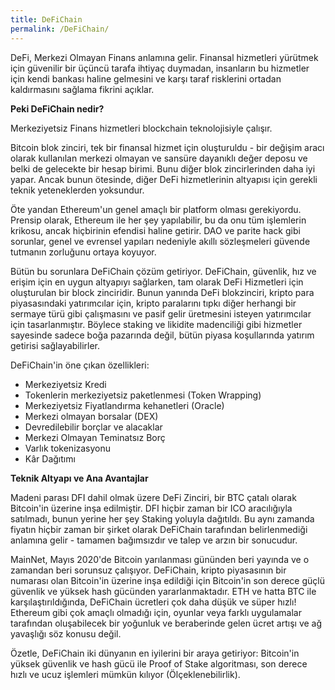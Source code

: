 ```yaml
---
title: DeFiChain
permalink: /DeFiChain/
---
```


DeFi, Merkezi Olmayan Finans anlamına gelir. Finansal hizmetleri yürütmek için güvenilir bir üçüncü tarafa ihtiyaç duymadan, insanların bu hizmetler için kendi bankası haline gelmesini ve karşı taraf risklerini ortadan kaldırmasını sağlama fikrini açıklar.

**Peki DeFiChain nedir?**

Merkeziyetsiz Finans hizmetleri blockchain teknolojisiyle çalışır.

Bitcoin blok zinciri, tek bir finansal hizmet için oluşturuldu - bir değişim aracı olarak kullanılan merkezi olmayan ve sansüre dayanıklı değer deposu ve belki de gelecekte bir hesap birimi. Bunu diğer blok
zincirlerinden daha iyi yapar. Ancak bunun ötesinde, diğer DeFi hizmetlerinin altyapısı için gerekli teknik yeteneklerden yoksundur.

Öte yandan Ethereum'un genel amaçlı bir platform olması gerekiyordu. Prensip olarak, Ethereum ile her şey yapılabilir, bu da onu tüm işlemlerin krikosu, ancak hiçbirinin efendisi haline getirir. DAO ve
parite hack gibi sorunlar, genel ve evrensel yapıları nedeniyle akıllı sözleşmeleri güvende tutmanın zorluğunu ortaya koyuyor.

Bütün bu sorunlara DeFiChain çözüm getiriyor. DeFiChain, güvenlik, hız ve erişim için en uygun altyapıyı sağlarken, tam olarak DeFi Hizmetleri için oluşturulan bir block zinciridir. Bunun yanında DeFi blokzinciri,
kripto para piyasasındaki yatırımcılar için, kripto paralarını tıpkı diğer herhangi bir sermaye türü gibi çalışmasını ve pasif gelir üretmesini isteyen yatırımcılar için tasarlanmıştır. Böylece staking ve
likidite madenciliği gibi hizmetler sayesinde sadece boğa pazarında değil, bütün piyasa koşullarında yatırım getirisi sağlayabilirler.

DeFiChain'in öne çıkan özellikleri:

- Merkeziyetsiz Kredi
- Tokenlerin merkeziyetsiz paketlenmesi (Token Wrapping)
- Merkeziyetsiz Fiyatlandırma kehanetleri (Oracle)
- Merkezi olmayan borsalar (DEX)
- Devredilebilir borçlar ve alacaklar
- Merkezi Olmayan Teminatsız Borç
- Varlık tokenizasyonu
- Kâr Dağıtımı

**Teknik Altyapı ve Ana Avantajlar**

Madeni parası DFI dahil olmak üzere DeFi Zinciri, bir BTC çatalı olarak Bitcoin'in üzerine inşa edilmiştir. DFI hiçbir zaman bir ICO aracılığıyla satılmadı, bunun yerine her şey Staking yoluyla dağıtıldı. Bu aynı zamanda fiyatın hiçbir zaman bir şirket olarak DeFiChain tarafından belirlenmediği anlamına gelir - tamamen bağımsızdır ve talep ve arzın bir sonucudur.

MainNet, Mayıs 2020'de Bitcoin yarılanması gününden beri yayında ve o zamandan beri sorunsuz çalışıyor. DeFiChain, kripto piyasasının bir numarası olan Bitcoin'in üzerine inşa edildiği için Bitcoin'in son derece güçlü güvenlik ve yüksek hash gücünden yararlanmaktadır. ETH ve hatta BTC ile karşılaştırıldığında, DeFiChain ücretleri çok daha düşük ve süper hızlı! Ethereum gibi çok amaçlı olmadığı için, oyunlar veya farklı uygulamalar tarafından oluşabilecek bir yoğunluk ve beraberinde gelen ücret artışı ve ağ yavaşlığı söz konusu değil.

Özetle, DeFiChain iki dünyanın en iyilerini bir araya getiriyor: Bitcoin'in yüksek güvenlik ve hash gücü ile Proof of Stake algoritması, son derece hızlı ve ucuz işlemleri mümkün kılıyor (Ölçeklenebilirlik).
